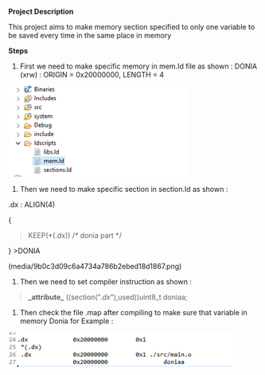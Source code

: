 **Project Description**

This project aims to make memory section specified to only one variable to be
saved every time in the same place in memory

**Steps**

1.  First we need to make specific memory in mem.Id file as shown : DONIA (xrw)
    : ORIGIN = 0x20000000, LENGTH = 4

![](media/035bd04a0de8ffff5e5781c57fb4424b.png)

>   

1.  Then we need to make specific section in section.Id as shown :

.dx : ALIGN(4)

{

>   KEEP(\*(.dx)) /\* donia part \*/

} \>DONIA

(media/9b0c3d09c6a4734a786b2ebed18d1867.png)

1.  Then we need to set compiler instruction as shown :

>   **\_attribute\_** ((section(".*dx*"),used))uint8_t doniaa;

1.  Then check the file .map after compiling to make sure that variable in
    memory Donia for Example :

![](media/1a1b7f118f8d0111f8dc807107d5b866.png)



